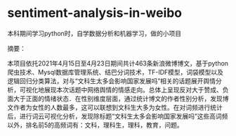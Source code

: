 # sentiment-analysis-in-weibo
本科期间学习python时，自学数据分析和机器学习，做的小项目

摘要：

本项目依托2021年4月15日至4月23日期间共计463条新浪微博博文，基于python爬虫技术、Mysql数据库管理系统、结巴分词技术，TF-IDF模型，词袋模型以及逻辑回归分类算法，对与“文科生太多会影响国家发展吗”相关的话题展开舆情分析，可视化地展现本次话题中网络舆情的情感走向。总体上呈现反对大于赞成、负面大于正面的情绪状态．在性别维度层面，通过统计博文的作者性别分析，发现博文作者为女性的人数最多，这可以联想到文科生大多为女性。在对词频进行统计后，进行词云可视化分析，发现除标题“文科生太多会影响国家发展吗”这些高词频以外，排名前5的高频词有：文科，理科生，理科，教育，问题。

![]()

![]()

![]()

